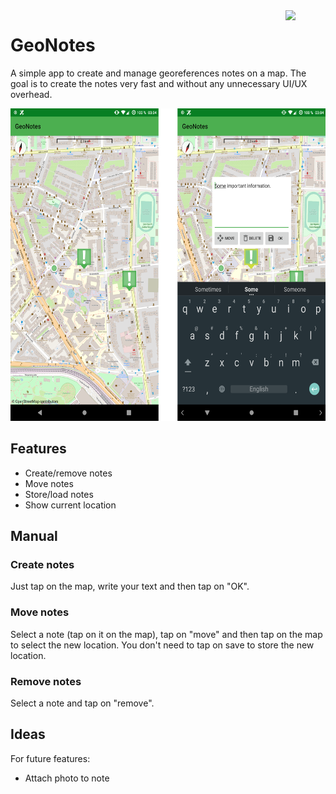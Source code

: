 <img align="right" width="64px" src="https://raw.githubusercontent.com/hauke96/GeoNotes/main/app/src/main/res/mipmap-xxxhdpi/ic_launcher.png">

# GeoNotes
A simple app to create and manage georeferences notes on a map. The goal is to create the notes very fast and without any unnecessary UI/UX overhead.

<p align="center">
<img src="screenshots.png" alt="GeoNotes Screenshots" height="500"/>
</p>

## Features

* Create/remove notes
* Move notes
* Store/load notes
* Show current location

## Manual

### Create notes

Just tap on the map, write your text and then tap on "OK".

### Move notes

Select a note (tap on it on the map), tap on "move" and then tap on the map to select the new location. You don't need to tap on save to store the new location.

### Remove notes

Select a note and tap on "remove".

## Ideas

For future features:

* Attach photo to note
